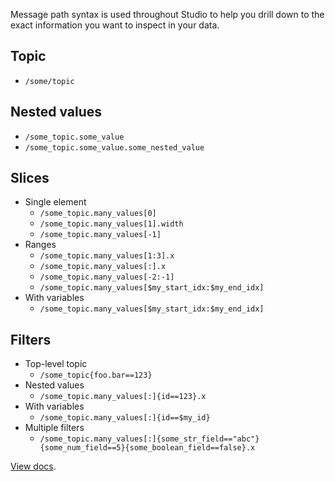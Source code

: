 Message path syntax is used throughout Studio to help you drill down to the exact information you want to inspect in your data.

## Topic

- `/some/topic`

## Nested values

- `/some_topic.some_value`
- `/some_topic.some_value.some_nested_value`

## Slices

- Single element
  - `/some_topic.many_values[0]`
  - `/some_topic.many_values[1].width`
  - `/some_topic.many_values[-1]`
- Ranges
  - `/some_topic.many_values[1:3].x`
  - `/some_topic.many_values[:].x`
  - `/some_topic.many_values[-2:-1]`
  - `/some_topic.many_values[$my_start_idx:$my_end_idx]`
- With variables
  - `/some_topic.many_values[$my_start_idx:$my_end_idx]`

## Filters

- Top-level topic
  - `/some_topic{foo.bar==123}`
- Nested values
  - `/some_topic.many_values[:]{id==123}.x`
- With variables
  - `/some_topic.many_values[:]{id==$my_id}`
- Multiple filters
  - `/some_topic.many_values[:]{some_str_field=="abc"}{some_num_field==5}{some_boolean_field==false}.x`

[View docs](https://foxglove.dev/docs/studio/app-concepts/message-path-syntax).
